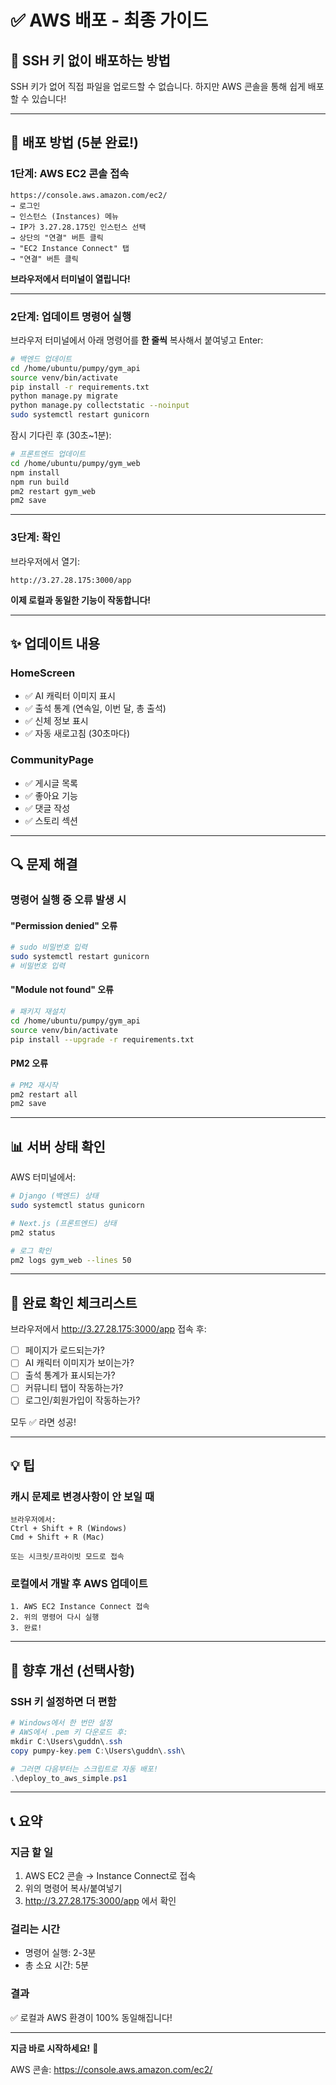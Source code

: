 # ✅ AWS 배포 - 최종 가이드

## 🔑 SSH 키 없이 배포하는 방법

SSH 키가 없어 직접 파일을 업로드할 수 없습니다.
하지만 AWS 콘솔을 통해 쉽게 배포할 수 있습니다!

---

## 🚀 배포 방법 (5분 완료!)

### 1단계: AWS EC2 콘솔 접속
```
https://console.aws.amazon.com/ec2/
→ 로그인
→ 인스턴스 (Instances) 메뉴
→ IP가 3.27.28.175인 인스턴스 선택
→ 상단의 "연결" 버튼 클릭
→ "EC2 Instance Connect" 탭
→ "연결" 버튼 클릭
```

**브라우저에서 터미널이 열립니다!**

---

### 2단계: 업데이트 명령어 실행

브라우저 터미널에서 아래 명령어를 **한 줄씩** 복사해서 붙여넣고 Enter:

```bash
# 백엔드 업데이트
cd /home/ubuntu/pumpy/gym_api
source venv/bin/activate
pip install -r requirements.txt
python manage.py migrate
python manage.py collectstatic --noinput
sudo systemctl restart gunicorn
```

잠시 기다린 후 (30초~1분):

```bash
# 프론트엔드 업데이트  
cd /home/ubuntu/pumpy/gym_web
npm install
npm run build
pm2 restart gym_web
pm2 save
```

---

### 3단계: 확인

브라우저에서 열기:
```
http://3.27.28.175:3000/app
```

**이제 로컬과 동일한 기능이 작동합니다!**

---

## ✨ 업데이트 내용

### HomeScreen
- ✅ AI 캐릭터 이미지 표시
- ✅ 출석 통계 (연속일, 이번 달, 총 출석)
- ✅ 신체 정보 표시
- ✅ 자동 새로고침 (30초마다)

### CommunityPage
- ✅ 게시글 목록
- ✅ 좋아요 기능
- ✅ 댓글 작성
- ✅ 스토리 섹션

---

## 🔍 문제 해결

### 명령어 실행 중 오류 발생 시

#### "Permission denied" 오류
```bash
# sudo 비밀번호 입력
sudo systemctl restart gunicorn
# 비밀번호 입력
```

#### "Module not found" 오류
```bash
# 패키지 재설치
cd /home/ubuntu/pumpy/gym_api
source venv/bin/activate
pip install --upgrade -r requirements.txt
```

#### PM2 오류
```bash
# PM2 재시작
pm2 restart all
pm2 save
```

---

## 📊 서버 상태 확인

AWS 터미널에서:

```bash
# Django (백엔드) 상태
sudo systemctl status gunicorn

# Next.js (프론트엔드) 상태
pm2 status

# 로그 확인
pm2 logs gym_web --lines 50
```

---

## 🎯 완료 확인 체크리스트

브라우저에서 http://3.27.28.175:3000/app 접속 후:

- [ ] 페이지가 로드되는가?
- [ ] AI 캐릭터 이미지가 보이는가?
- [ ] 출석 통계가 표시되는가?
- [ ] 커뮤니티 탭이 작동하는가?
- [ ] 로그인/회원가입이 작동하는가?

모두 ✅ 라면 성공!

---

## 💡 팁

### 캐시 문제로 변경사항이 안 보일 때
```
브라우저에서:
Ctrl + Shift + R (Windows)
Cmd + Shift + R (Mac)

또는 시크릿/프라이빗 모드로 접속
```

### 로컬에서 개발 후 AWS 업데이트
```
1. AWS EC2 Instance Connect 접속
2. 위의 명령어 다시 실행
3. 완료!
```

---

## 🔐 향후 개선 (선택사항)

### SSH 키 설정하면 더 편함
```powershell
# Windows에서 한 번만 설정
# AWS에서 .pem 키 다운로드 후:
mkdir C:\Users\guddn\.ssh
copy pumpy-key.pem C:\Users\guddn\.ssh\

# 그러면 다음부터는 스크립트로 자동 배포!
.\deploy_to_aws_simple.ps1
```

---

## 📞 요약

### 지금 할 일
1. AWS EC2 콘솔 → Instance Connect로 접속
2. 위의 명령어 복사/붙여넣기
3. http://3.27.28.175:3000/app 에서 확인

### 걸리는 시간
- 명령어 실행: 2-3분
- 총 소요 시간: 5분

### 결과
✅ 로컬과 AWS 환경이 100% 동일해집니다!

---

**지금 바로 시작하세요!** 🚀

AWS 콘솔: https://console.aws.amazon.com/ec2/









